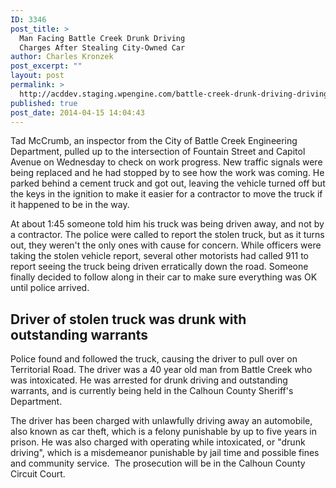```yaml
---
ID: 3346
post_title: >
  Man Facing Battle Creek Drunk Driving
  Charges After Stealing City-Owned Car
author: Charles Kronzek
post_excerpt: ""
layout: post
permalink: >
  http://acddev.staging.wpengine.com/battle-creek-drunk-driving-driving-away-automobile-michigan-criminal-attorney.html
published: true
post_date: 2014-04-15 14:04:43
---
```

<p dir="ltr">Tad McCrumb, an inspector from the City of Battle Creek Engineering Department, pulled up to the intersection of Fountain Street and Capitol Avenue on Wednesday to check on work progress. New traffic signals were being replaced and he had stopped by to see how the work was coming. He parked behind a cement truck and got out, leaving the vehicle turned off but the keys in the ignition to make it easier for a contractor to move the truck if it happened to be in the way.</p>
At about 1:45 someone told him his truck was being driven away, and not by a contractor. The police were called to report the stolen truck, but as it turns out, they weren't the only ones with cause for concern. While officers were taking the stolen vehicle report, several other motorists had called 911 to report seeing the truck being driven erratically down the road. Someone finally decided to follow along in their car to make sure everything was OK until police arrived.

<h2>Driver of stolen truck was drunk with outstanding warrants</h2>

Police found and followed the truck, causing the driver to pull over on Territorial Road. The driver was a 40 year old man from Battle Creek who was intoxicated. He was arrested for drunk driving and outstanding warrants, and is currently being held in the Calhoun County Sheriff's Department.

The driver has been charged with unlawfully driving away an automobile, also known as car theft, which is a felony punishable by up to five years in prison. He was also charged with operating while intoxicated, or "drunk driving", which is a misdemeanor punishable by jail time and possible fines and community service.  The prosecution will be in the Calhoun County Circuit Court.

&nbsp;